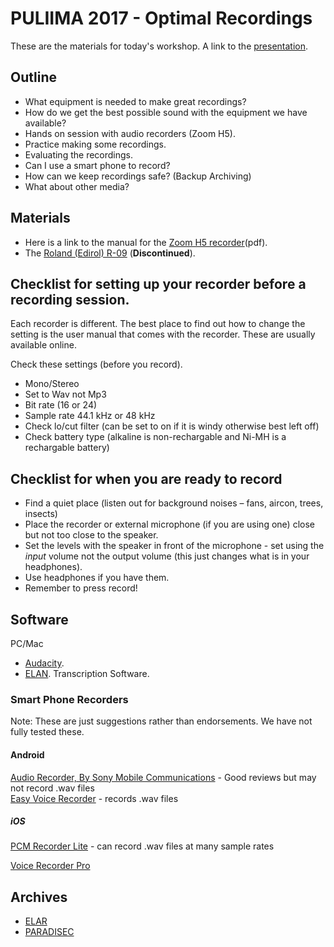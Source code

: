 # PULIIMA 2017 - Optimal Recordings

These are the materials for today's workshop. A link to the [presentation](https://www.dropbox.com/s/wud4g4l6ezxzhjr/Puliima_2017-RUILAudio.pdf?dl=0).

## Outline
- What equipment is needed to make great recordings?
- How do we get the best possible sound with the equipment we have available?
- Hands on session with audio recorders (Zoom H5).
- Practice making some recordings.
- Evaluating the recordings.
- Can I use a smart phone to record?
- How can we keep recordings safe? (Backup Archiving)
- What about other media?

## Materials

- Here is a link to the manual for the [Zoom H5 recorder](https://www.zoom-na.com/sites/default/files/products/downloads/pdfs/E_H5_0.pdf)(pdf).  
- The [Roland (Edirol) R-09](https://static.roland.com/assets/media/pdf/r_09_brochure.pdf) (**Discontinued**).

## Checklist for setting up your recorder before a recording session.
Each recorder is different. The best place to find out how to change the setting is the user manual that comes with the recorder. These are usually available online. 

Check these settings (before you record).
- Mono/Stereo
- Set to Wav not Mp3
- Bit rate (16 or 24)
- Sample rate 44.1 kHz or 48 kHz
- Check lo/cut filter (can be set to on if it is windy otherwise best left off)
- Check battery type (alkaline is non-rechargable and Ni-MH is a rechargable battery)


## Checklist for when you are ready to record
- Find a quiet place (listen out for background noises – fans, aircon, trees, insects)  
- Place the recorder or external microphone (if you are using one) close but not too close to the speaker.
- Set the levels with the speaker in front of the microphone - set using the *input* volume not the output volume (this just changes what is in your headphones).
- Use headphones if you have them.
- Remember to press record!

## Software
PC/Mac
- [Audacity](http://www.audacityteam.org/home/).
- [ELAN](https://tla.mpi.nl/tools/tla-tools/elan/). Transcription Software.

### Smart Phone Recorders 
Note: These are just suggestions rather than endorsements. We have not fully tested these.

#### Android
[Audio Recorder, By Sony Mobile Communications](https://play.google.com/store/apps/details?id=com.sonymobile.androidapp.audiorecorder&hl=en) - Good reviews but may not record .wav files  
[Easy Voice Recorder](https://play.google.com/store/apps/details?id=com.coffeebeanventures.easyvoicerecorder&hl=en) - records .wav files

##### iOS
[PCM Recorder Lite](https://itunes.apple.com/us/app/pcm-recorder-lite/id439572045?mt=8) - can record .wav files at many sample rates  

[Voice Recorder Pro](https://itunes.apple.com/us/app/voice-record-pro/id546983235?mt=8)

## Archives

- [ELAR](https://www.soas.ac.uk/elar/)
- [PARADISEC](http://www.paradisec.org.au/)
